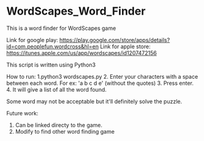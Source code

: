 # WordScapes_Word_Finder
This is a word finder for WordScapes game


Link for google play: https://play.google.com/store/apps/details?id=com.peoplefun.wordcross&hl=en
Link for apple store: https://itunes.apple.com/us/app/wordscapes/id1207472156

This script is written using Python3

How to run:
1.python3 wordscapes.py
2. Enter your characters with a space between each word. For ex: 'a b c d e' (without the quotes)
3. Press enter.
4. It will give a list of all the word found.

Some word may not be acceptable but it'll definitely solve the puzzle.

Future work:

1. Can be linked directy to the game.
2. Modify to find other word finding game

